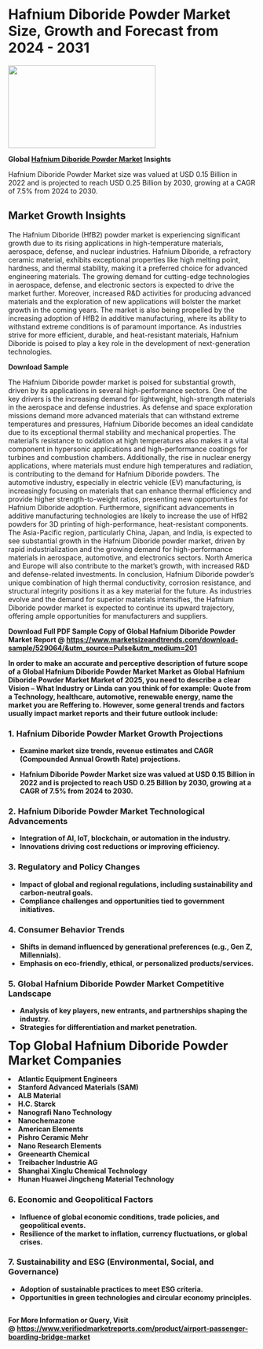 <H1>Hafnium Diboride Powder Market Size, Growth and Forecast from 2024 - 2031</H1><img class="aligncenter size-medium wp-image-584254" src="https://thirdeyenews.in/wp-content/uploads/2024/09/Global-Market-Research-300x168.jpeg" alt="" width="300" height="168" /><p><strong>Global&nbsp;<a href="https://www.marketsizeandtrends.com/download-sample/529064/&amp;utm_source=Pulse&amp;utm_medium=201">Hafnium Diboride Powder Market</a> Insights</strong></p><p>Hafnium Diboride Powder Market size was valued at USD 0.15 Billion in 2022 and is projected to reach USD 0.25 Billion by 2030, growing at a CAGR of 7.5% from 2024 to 2030.</p><p><h2>Market Growth Insights</h2> <p>The Hafnium Diboride (HfB2) powder market is experiencing significant growth due to its rising applications in high-temperature materials, aerospace, defense, and nuclear industries. Hafnium Diboride, a refractory ceramic material, exhibits exceptional properties like high melting point, hardness, and thermal stability, making it a preferred choice for advanced engineering materials. The growing demand for cutting-edge technologies in aerospace, defense, and electronic sectors is expected to drive the market further. Moreover, increased R&D activities for producing advanced materials and the exploration of new applications will bolster the market growth in the coming years. The market is also being propelled by the increasing adoption of HfB2 in additive manufacturing, where its ability to withstand extreme conditions is of paramount importance. As industries strive for more efficient, durable, and heat-resistant materials, Hafnium Diboride is poised to play a key role in the development of next-generation technologies.</p> <p><strong>Download Sample</strong></p> <p>The Hafnium Diboride powder market is poised for substantial growth, driven by its applications in several high-performance sectors. One of the key drivers is the increasing demand for lightweight, high-strength materials in the aerospace and defense industries. As defense and space exploration missions demand more advanced materials that can withstand extreme temperatures and pressures, Hafnium Diboride becomes an ideal candidate due to its exceptional thermal stability and mechanical properties. The material’s resistance to oxidation at high temperatures also makes it a vital component in hypersonic applications and high-performance coatings for turbines and combustion chambers. Additionally, the rise in nuclear energy applications, where materials must endure high temperatures and radiation, is contributing to the demand for Hafnium Diboride powders. The automotive industry, especially in electric vehicle (EV) manufacturing, is increasingly focusing on materials that can enhance thermal efficiency and provide higher strength-to-weight ratios, presenting new opportunities for Hafnium Diboride adoption. Furthermore, significant advancements in additive manufacturing technologies are likely to increase the use of HfB2 powders for 3D printing of high-performance, heat-resistant components. The Asia-Pacific region, particularly China, Japan, and India, is expected to see substantial growth in the Hafnium Diboride powder market, driven by rapid industrialization and the growing demand for high-performance materials in aerospace, automotive, and electronics sectors. North America and Europe will also contribute to the market’s growth, with increased R&D and defense-related investments. In conclusion, Hafnium Diboride powder’s unique combination of high thermal conductivity, corrosion resistance, and structural integrity positions it as a key material for the future. As industries evolve and the demand for superior materials intensifies, the Hafnium Diboride powder market is expected to continue its upward trajectory, offering ample opportunities for manufacturers and suppliers. <p><strong></p><p><span class=""><strong>Download Full PDF Sample Copy of Global Hafnium Diboride Powder Market Report</strong> @ <a href="https://www.marketsizeandtrends.com/download-sample/529064/&amp;utm_source=Pulse&amp;utm_medium=201" target="_blank">https://www.marketsizeandtrends.com/download-sample/529064/&amp;utm_source=Pulse&amp;utm_medium=201</a></span></p><p>In order to make an accurate and perceptive description of future scope of a Global&nbsp;Hafnium Diboride Powder Market Market as Global&nbsp;Hafnium Diboride Powder Market Market of 2025, you need to describe a clear Vision &ndash; What Industry or Linda can you think of for example: Quote from a Technology, healthcare, automotive, renewable energy, name the market you are Reffering to. However, some general trends and factors usually impact market reports and their future outlook include:</p><h3>1.&nbsp;<strong>Hafnium Diboride Powder Market Growth Projections</strong></h3><ul><li>Examine market size trends, revenue estimates and CAGR (Compounded Annual Growth Rate) projections.</li><li><p>Hafnium Diboride Powder Market size was valued at USD 0.15 Billion in 2022 and is projected to reach USD 0.25 Billion by 2030, growing at a CAGR of 7.5% from 2024 to 2030.</p></li></ul><h3>2.&nbsp;<strong>Hafnium Diboride Powder Market Technological Advancements</strong></h3><ul><li>Integration of AI, IoT, blockchain, or automation in the industry.</li><li>Innovations driving cost reductions or improving efficiency.</li></ul><h3>3.&nbsp;<strong>Regulatory and Policy Changes</strong></h3><ul><li>Impact of global and regional regulations, including sustainability and carbon-neutral goals.</li><li>Compliance challenges and opportunities tied to government initiatives.</li></ul><h3>4.&nbsp;<strong>Consumer Behavior Trends</strong></h3><ul><li>Shifts in demand influenced by generational preferences (e.g., Gen Z, Millennials).</li><li>Emphasis on eco-friendly, ethical, or personalized products/services.</li></ul><h3>5.&nbsp;<strong>Global Hafnium Diboride Powder Market Competitive Landscape</strong></h3><ul><li>Analysis of key players, new entrants, and partnerships shaping the industry.</li><li>Strategies for differentiation and market penetration.</li></ul><p data-pm-slice="1 1 []"><span style="color: inherit; font-family: inherit; font-size: 25px;">Top Global Hafnium Diboride Powder Market Companies</span></p><div class="" data-test-id=""><p><li>Atlantic Equipment Engineers</li><li> Stanford Advanced Materials (SAM)</li><li> ALB Material</li><li> H.C. Starck</li><li> Nanografi Nano Technology</li><li> Nanochemazone</li><li> American Elements</li><li> Pishro Ceramic Mehr</li><li> Nano Research Elements</li><li> Greenearth Chemical</li><li> Treibacher Industrie AG</li><li> Shanghai Xinglu Chemical Technology</li><li> Hunan Huawei Jingcheng Material Technology</li></p></div><h3>6.&nbsp;<strong>Economic and Geopolitical Factors</strong></h3><ul><li>Influence of global economic conditions, trade policies, and geopolitical events.</li><li>Resilience of the market to inflation, currency fluctuations, or global crises.</li></ul><h3>7.&nbsp;<strong>Sustainability and ESG (Environmental, Social, and Governance)</strong></h3><ul><li>Adoption of sustainable practices to meet ESG criteria.</li><li>Opportunities in green technologies and circular economy principles.</li></ul><h2><strong style="font-size: 14px;">For More Information or Query, Visit @&nbsp;</strong><a style="background-color: #ffffff; font-size: 14px;" href="https://www.marketsizeandtrends.com/report/hafnium-diboride-powder-market/" target="_blank">https://www.verifiedmarketreports.com/product/airport-passenger-boarding-bridge-market</a></h2>

